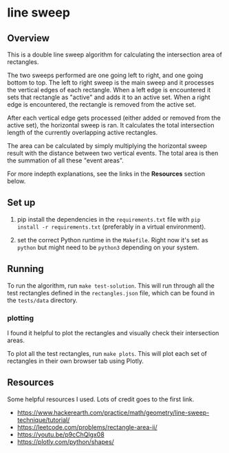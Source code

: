 # line sweep

## Overview

This is a double line sweep algorithm for calculating the intersection area of rectangles.

The two sweeps performed are one going left to right, and one going bottom to top. The left to right sweep is the main sweep and it processes the vertical edges of each rectangle. When a left edge is encountered it sets that rectangle as "active" and adds it to an active set. When a right edge is encountered, the rectangle is removed from the active set.

After each vertical edge gets processed (either added or removed from the active set), the horizontal sweep is ran. It calculates the total intersection length of the currently overlapping active rectangles.

The area can be calculated by simply multiplying the horizontal sweep result with the distance between two vertical events. The total area is then the summation of all these "event areas".

For more indepth explanations, see the links in the __Resources__ section below.

## Set up

1) pip install the dependencies in the `requirements.txt` file with `pip install -r requirements.txt` (preferably in a virtual environment).

2) set the correct Python runtime in the `Makefile`. Right now it's set as `python` but might need to be `python3` depending on your system.

## Running

To run the algorithm, run `make test-solution`. This will run through all the test rectangles defined in the `rectangles.json` file, which can be found in the `tests/data` directory.
 
### plotting

I found it helpful to plot the rectangles and visually check their intersection areas.

To plot all the test rectangles, run `make plots`. This will plot each set of rectangles in their own browser tab using Plotly.

## Resources

Some helpful resources I used. Lots of credit goes to the first link.

- https://www.hackerearth.com/practice/math/geometry/line-sweep-technique/tutorial/
- https://leetcode.com/problems/rectangle-area-ii/
- https://youtu.be/p9cChQlgx08
- https://plotly.com/python/shapes/
